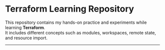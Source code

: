 # Terraform Learning Repository

This repository contains my hands-on practice and experiments while learning **Terraform**.  
It includes different concepts such as modules, workspaces, remote state, and resource import.  

---



